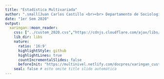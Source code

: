 ```yaml
---
title: "Estadística Multivariada"
author: ".small[Juan Carlos Castillo <br><br> Departamento de Sociología - UCH / COES <br><br>]"
date: "1er Sem 2020"
output:
  xaringan::moon_reader:
    css: ["../custom_2020.css","https://cdnjs.cloudflare.com/ajax/libs/animate.css/3.7.0/animate.min.css"] # "../ninjutsu.css", paraflipbook
    lib_dir: libs
    nature:
      ratio: '16:9'
      highlightStyle: github
      highlightLines: true
      countIncrementalSlides: false
      beforeInit: "https://multinivel.netlify.com/docpres/xaringan_custom/macros.js"
    seal: false # esto omite title slide automática
---
```

